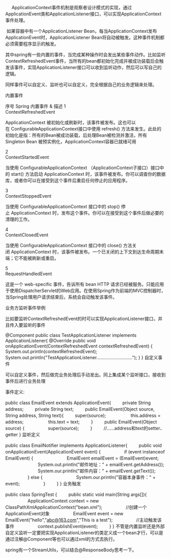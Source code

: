      ApplicationContext事件机制是观察者设计模式的实现，通过ApplicationEvent类和ApplicationListener接口，可以实现ApplicationContext事件处理。

 如果容器中有一个ApplicationListener Bean，每当ApplicationContext发布ApplicationEvent时，ApplicationListener Bean将自动被触发。这种事件机制都必须需要程序显示的触发。

其中spring有一些内置的事件，当完成某种操作时会发出某些事件动作。比如监听ContextRefreshedEvent事件，当所有的bean都初始化完成并被成功装载后会触发该事件，实现ApplicationListener<ContextRefreshedEvent>接口可以收到监听动作，然后可以写自己的逻辑。

同样事件可以自定义、监听也可以自定义，完全根据自己的业务逻辑来处理。

内置事件


序号	Spring 内置事件 & 描述
1	
ContextRefreshedEvent

ApplicationContext 被初始化或刷新时，该事件被发布。这也可以在 ConfigurableApplicationContext接口中使用 refresh() 方法来发生。此处的初始化是指：所有的Bean被成功装载，后处理Bean被检测并激活，所有Singleton Bean 被预实例化，ApplicationContext容器已就绪可用

2	
ContextStartedEvent

当使用 ConfigurableApplicationContext （ApplicationContext子接口）接口中的 start() 方法启动 ApplicationContext 时，该事件被发布。你可以调查你的数据库，或者你可以在接受到这个事件后重启任何停止的应用程序。

3	
ContextStoppedEvent

当使用 ConfigurableApplicationContext 接口中的 stop() 停止 ApplicationContext 时，发布这个事件。你可以在接受到这个事件后做必要的清理的工作。

4	
ContextClosedEvent

当使用 ConfigurableApplicationContext 接口中的 close() 方法关闭 ApplicationContext 时，该事件被发布。一个已关闭的上下文到达生命周期末端；它不能被刷新或重启。

5	
RequestHandledEvent

这是一个 web-specific 事件，告诉所有 bean HTTP 请求已经被服务。只能应用于使用DispatcherServlet的Web应用。在使用Spring作为前端的MVC控制器时，当Spring处理用户请求结束后，系统会自动触发该事件。

业务方监听事件举例

比如要监听ContextRefreshedEvent的时可以实现ApplicationListener接口，并且传入要监听的事件

@Component
public class TestApplicationListener implements ApplicationListener<ContextRefreshedEvent>{
    @Override
    public void onApplicationEvent(ContextRefreshedEvent contextRefreshedEvent) {
        System.out.println(contextRefreshedEvent);
        System.out.println("TestApplicationListener............................");
    }
}
自定义事件

可以自定义事件，然后做完业务处理后手动发出。同上集成某个监听接口，接收到事件后进行业务处理

事件定义:

public class EmailEvent extends ApplicationEvent{
　　 private String address;
　　 private String text;
　　 public EmailEvent(Object source, String address, String text){
　　 super(source);
　　　　　 this.address = address;
　　　　　 this.text = text;
　　 }
　　 public EmailEvent(Object source) {
　　　　　super(source);
　　 }
　　 //......address和text的setter、getter
}
监听定义

public class EmailNotifier implements ApplicationListener{
　　 public void onApplicationEvent(ApplicationEvent event) {
　　　　　if (event instanceof EmailEvent) {
　　　　　　　 EmailEvent emailEvent = (EmailEvent)event;
　　　　　　　 System.out.println("邮件地址：" + emailEvent.getAddress());
　　　　　　　 System.our.println("邮件内容：" + emailEvent.getText());
　　　　　} else {
　　　　　　　 System.our.println("容器本身事件：" + event);
　　　　　}
　　 }
}
业务触发

public class SpringTest {
　　 public static void main(String args[]){
　　　　　ApplicationContext context = new ClassPathXmlApplicationContext("bean.xml");
　　　　　//创建一个ApplicationEvent对象
　　　　　EmailEvent event = new EmailEvent("hello","abc@163.com","This is a test");
　　　　　//主动触发该事件
　　　　　context.publishEvent(event);
　　 }
}
不管是内置监听还是外部自定义监听一定要把实现ApplicationListener的类定义成一个bean才行，可以是通过注解@Component等也可以通过xml的方式去执行。

spring有一个StreamUtils，可以结合@ResponseBody思考一下。